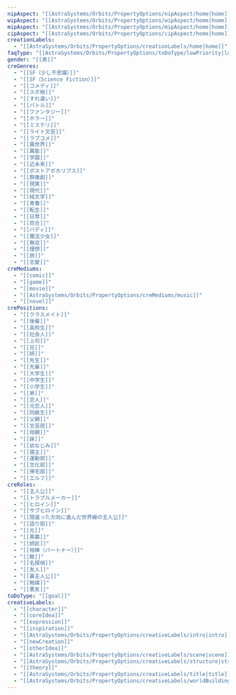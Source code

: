 ```yaml
---
nipAspect: "[[AstraSystems/Orbits/PropertyOptions/nipAspect/home|home]]"
wipAspect: "[[AstraSystems/Orbits/PropertyOptions/wipAspect/home|home]]"
mipAspect: "[[AstraSystems/Orbits/PropertyOptions/mipAspect/home|home]]"
cipAspect: "[[AstraSystems/Orbits/PropertyOptions/cipAspect/home|home]]"
creationLabels:
  - "[[AstraSystems/Orbits/PropertyOptions/creationLabels/home|home]]"
faqType: "[[AstraSystems/Orbits/PropertyOptions/toDoType/lowPriority|lowPriority]]"
gender: "[[男]]"
creGenres:
  - "[[SF（少し不思議）]]"
  - "[[SF（Science Fiction）]]"
  - "[[コメディ]]"
  - "[[スポ根]]"
  - "[[すれ違い]]"
  - "[[バトル]]"
  - "[[ファンタジー]]"
  - "[[ホラー]]"
  - "[[ミステリ]]"
  - "[[ライト文芸]]"
  - "[[ラブコメ]]"
  - "[[異世界]]"
  - "[[異能]]"
  - "[[学園]]"
  - "[[近未来]]"
  - "[[ポストアポカリプス]]"
  - "[[群像劇]]"
  - "[[現実]]"
  - "[[現代]]"
  - "[[純文学]]"
  - "[[青春]]"
  - "[[転生]]"
  - "[[日常]]"
  - "[[百合]]"
  - "[[バディ]]"
  - "[[魔法少女]]"
  - "[[無双]]"
  - "[[理想]]"
  - "[[旅]]"
  - "[[恋愛]]"
creMediums:
  - "[[comic]]"
  - "[[game]]"
  - "[[movie]]"
  - "[[AstraSystems/Orbits/PropertyOptions/creMediums/music]]"
  - "[[novel]]"
crePositions:
  - "[[クラスメイト]]"
  - "[[後輩]]"
  - "[[高校生]]"
  - "[[社会人]]"
  - "[[上司]]"
  - "[[兄]]"
  - "[[姉]]"
  - "[[先生]]"
  - "[[先輩]]"
  - "[[大学生]]"
  - "[[中学生]]"
  - "[[小学生]]"
  - "[[弟]]"
  - "[[恋人]]"
  - "[[元恋人]]"
  - "[[同級生]]"
  - "[[父親]]"
  - "[[文芸部]]"
  - "[[母親]]"
  - "[[妹]]"
  - "[[幼なじみ]]"
  - "[[領主]]"
  - "[[運動部]]"
  - "[[文化部]]"
  - "[[帰宅部]]"
  - "[[エルフ]]"
creRoles:
  - "[[主人公]]"
  - "[[トラブルメーカー]]"
  - "[[ヒロイン]]"
  - "[[サブヒロイン]]"
  - "[[間違った方向に進んだ世界線の主人公]]"
  - "[[語り部]]"
  - "[[光]]"
  - "[[黒幕]]"
  - "[[師匠]]"
  - "[[相棒（パートナー）]]"
  - "[[敵]]"
  - "[[名探偵]]"
  - "[[友人]]"
  - "[[裏主人公]]"
  - "[[触媒]]"
  - "[[悪友]]"
toDoType: "[[goal]]"
creativeLabels:
  - "[[character]]"
  - "[[coreIdea]]"
  - "[[expression]]"
  - "[[inspiration]]"
  - "[[AstraSystems/Orbits/PropertyOptions/creativeLabels/intro|intro]]"
  - "[[newCreation]]"
  - "[[otherIdea]]"
  - "[[AstraSystems/Orbits/PropertyOptions/creativeLabels/scene|scene]]"
  - "[[AstraSystems/Orbits/PropertyOptions/creativeLabels/structure|structure]]"
  - "[[theory]]"
  - "[[AstraSystems/Orbits/PropertyOptions/creativeLabels/title|title]]"
  - "[[AstraSystems/Orbits/PropertyOptions/creativeLabels/worldBuilding|worldBuilding]]"
---
```

